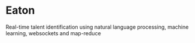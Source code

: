 Eaton
=====

Real-time talent identification using natural language processing, machine learning, websockets and map-reduce


